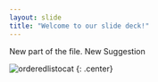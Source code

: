 ```yaml
---
layout: slide
title: "Welcome to our slide deck!"
---
```


New part of the file. New Suggestion


![orderedlistocat](https://octodex.github.com/images/orderedlistocat.png)
{: .center}

